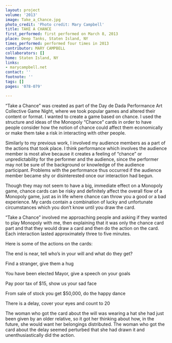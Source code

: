 ```yaml
---
layout: project
volume: '2013'
image: Take_a_Chance.jpg
photo_credit: 'Photo credit: Mary Campbell'
title: TAKE A CHANCE
first_performed: first performed on March 8, 2013
place: Deep Tanks, Staten Island, NY
times_performed: performed four times in 2013
contributor: MARY CAMPBELL
collaborators: []
home: Staten Island, NY
links:
- marycampbell.net
contact: ''
footnote: ''
tags: []
pages: '078-079'

---
```


“Take a Chance” was created as part of the Day de Dada Performance Art Collective Game Night, where we took popular games and altered their content or format. I wanted to create a game based on chance. I used the structure and ideas of the Monopoly “Chance” cards in order to have people consider how the notion of chance could affect them economically or make them take a risk in interacting with other people.

Similarly to my previous work, I involved my audience members as a part of the actions that took place. I think performance which involves the audience member is most alive because it creates a feeling of “chance” or unpredictability for the performer and the audience, since the performer may not be sure of the background or knowledge of the audience participant. Problems with the performance thus occurred if the audience member became shy or disinterested once our interaction had begun.

Though they may not seem to have a big, immediate effect on a Monopoly game, chance cards can be risky and definitely affect the overall flow of a Monopoly game, just as in life where chance can throw you a good or a bad experience. My cards contain a combination of lucky and unfortunate circumstances which you don’t know until you draw the card.

“Take a Chance” involved me approaching people and asking if they wanted to play Monopoly with me, then explaining that it was only the chance card part and that they would draw a card and then do the action on the card. Each interaction lasted approximately three to five minutes.

Here is some of the actions on the cards:

The end is near, tell who’s in your will and what do they get?

Find a stranger, give them a hug

You have been elected Mayor, give a speech on your goals

Pay poor tax of $15, show us your sad face

From sale of stock you get $50,000, do the happy dance

There is a delay, cover your eyes and count to 20

The woman who got the card about the will was wearing a hat she had just been given by an older relative, so it got her thinking about how, in the future, she would want her belongings distributed. The woman who got the card about the delay seemed perturbed that she had drawn it and unenthusiastically did the action.
